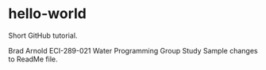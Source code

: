 # hello-world
Short GitHub tutorial.

Brad Arnold
ECI-289-021 Water Programming Group Study
Sample changes to ReadMe file.
